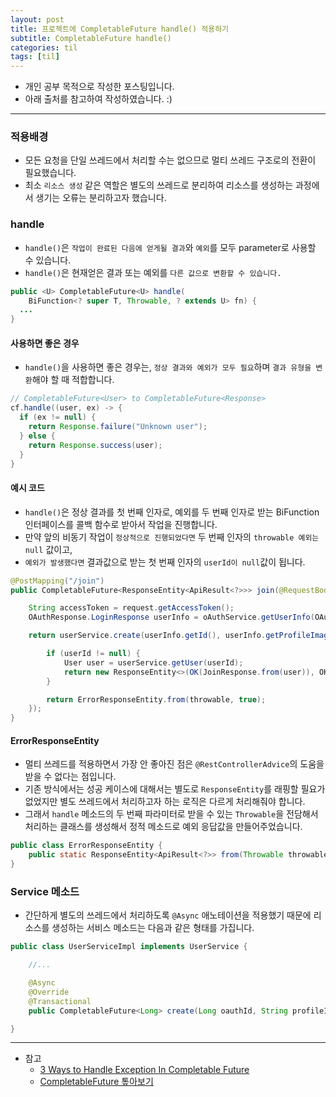 ```yaml
---
layout: post
title: 프로젝트에 CompletableFuture handle() 적용하기
subtitle: CompletableFuture handle()
categories: til
tags: [til]
---
```


- 개인 공부 목적으로 작성한 포스팅입니다.
- 아래 출처를 참고하여 작성하였습니다. :)

---

### 적용배경

- 모든 요청을 단일 쓰레드에서 처리할 수는 없으므로 멀티 쓰레드 구조로의 전환이 필요했습니다.
- 최소 `리소스 생성` 같은 역할은 별도의 쓰레드로 분리하여 리소스를 생성하는 과정에서 생기는 오류는 분리하고자 했습니다.

### handle

- `handle()`은 `작업이 완료된 다음에 얻게될 결과`와 `예외`를 모두 parameter로 사용할 수 있습니다.
- `handle()`은 현재얻은 결과 또는 예외를 `다른 값으로 변환할 수 있습니다.`

```java
public <U> CompletableFuture<U> handle(
    BiFunction<? super T, Throwable, ? extends U> fn) {
  ...
}
```

#### 사용하면 좋은 경우

- `handle()`을 사용하면 좋은 경우는, `정상 결과와 예외가 모두 필요`하며 `결과 유형을 변환`해야 할 때 적합합니다.

```java
// CompletableFuture<User> to CompletableFuture<Response>
cf.handle((user, ex) -> {
  if (ex != null) {
    return Response.failure("Unknown user");
  } else {
    return Response.success(user);
  }
}
```

#### 예시 코드

- `handle()`은 정상 결과를 첫 번째 인자로, 예외를 두 번째 인자로 받는 BiFunction 인터페이스를 콜백 함수로 받아서 작업을 진행합니다.
- 만약 앞의 비동기 작업이 `정상적으로 진행되었다면` 두 번째 인자의 `throwable 예외는 null` 값이고,
- `예외가 발생했다면` 결과값으로 받는 첫 번째 인자의 `userId이 null`값이 됩니다.

```java
@PostMapping("/join")
public CompletableFuture<ResponseEntity<ApiResult<?>>> join(@RequestBody JoinRequest request) {

    String accessToken = request.getAccessToken();
    OAuthResponse.LoginResponse userInfo = oAuthService.getUserInfo(OAuthRequest.LoginRequest.from(accessToken));

    return userService.create(userInfo.getId(), userInfo.getProfileImage()).handle((userId, throwable) -> {

        if (userId != null) {
            User user = userService.getUser(userId);
            return new ResponseEntity<>(OK(JoinResponse.from(user)), OK);
        }

        return ErrorResponseEntity.from(throwable, true);
    });
}
```

#### ErrorResponseEntity

- 멀티 쓰레드를 적용하면서 가장 안 좋아진 점은 `@RestControllerAdvice`의 도움을 받을 수 없다는 점입니다.
- 기존 방식에서는 성공 케이스에 대해서는 별도로 `ResponseEntity`를 래핑할 필요가 없었지만 별도 쓰레드에서 처리하고자 하는 로직은 다르게 처리해줘야 합니다.
- 그래서 `handle` 메소드의 두 번째 파라미터로 받을 수 있는 `Throwable`을 전담해서 처리하는 클래스를 생성해서 정적 메소드로 예외 응답값을 만들어주었습니다.

```java
public class ErrorResponseEntity {
    public static ResponseEntity<ApiResult<?>> from(Throwable throwable, boolean logFlag) {...}
}
```

### Service 메소드

- 간단하게 별도의 쓰레드에서 처리하도록 `@Async` 애노테이션을 적용했기 때문에 리소스를 생성하는 서비스 메소드는 다음과 같은 형태를 가집니다.

```java
public class UserServiceImpl implements UserService {

    //...

    @Async
    @Override
    @Transactional
    public CompletableFuture<Long> create(Long oauthId, String profileImageFullPath) {...}

}
```

---

- 참고
  - [3 Ways to Handle Exception In Completable Future](https://mincong.io/2020/05/30/exception-handling-in-completable-future/)
  - [CompletableFuture 톺아보기](https://wbluke.tistory.com/50)
